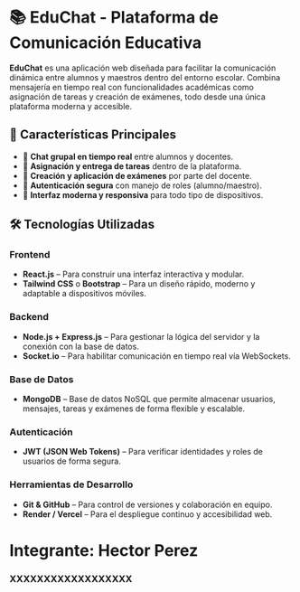 # 📚 EduChat - Plataforma de Comunicación Educativa

**EduChat** es una aplicación web diseñada para facilitar la comunicación dinámica entre alumnos y maestros dentro del entorno escolar. Combina mensajería en tiempo real con funcionalidades académicas como asignación de tareas y creación de exámenes, todo desde una única plataforma moderna y accesible.

## 🚀 Características Principales

- 💬 **Chat grupal en tiempo real** entre alumnos y docentes.
- 📝 **Asignación y entrega de tareas** dentro de la plataforma.
- 🧪 **Creación y aplicación de exámenes** por parte del docente.
- 🔐 **Autenticación segura** con manejo de roles (alumno/maestro).
- 📱 **Interfaz moderna y responsiva** para todo tipo de dispositivos.

## 🛠 Tecnologías Utilizadas

### Frontend

- **React.js** – Para construir una interfaz interactiva y modular.
- **Tailwind CSS** o **Bootstrap** – Para un diseño rápido, moderno y adaptable a dispositivos móviles.

### Backend

- **Node.js + Express.js** – Para gestionar la lógica del servidor y la conexión con la base de datos.
- **Socket.io** – Para habilitar comunicación en tiempo real vía WebSockets.

### Base de Datos

- **MongoDB** – Base de datos NoSQL que permite almacenar usuarios, mensajes, tareas y exámenes de forma flexible y escalable.

### Autenticación

- **JWT (JSON Web Tokens)** – Para verificar identidades y roles de usuarios de forma segura.

### Herramientas de Desarrollo

- **Git & GitHub** – Para control de versiones y colaboración en equipo.
- **Render / Vercel** – Para el despliegue continuo y accesibilidad web.

# Integrante: Hector Perez

### XXXXXXXXXXXXXXXXXX
